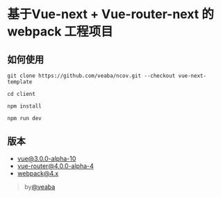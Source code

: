 # 基于Vue-next + Vue-router-next 的webpack 工程项目

## 如何使用

    git clone https://github.com/veaba/ncov.git --checkout vue-next-template
    
    cd client
    
    npm install 
    
    npm run dev

## 版本

- vue@3.0.0-alpha-10
- vue-router@4.0.0-alpha-4
- webpack@4.x


> by[@veaba](https://github.com/veaba/) 


> 
